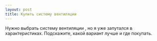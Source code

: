 ```yaml
---
layout: post 
title: Купить систему вентиляции 
--- 
```

Нужно выбрать систему вентиляции , но я уже запутался в характеристиках. Подскажите, какой вариант лучше и где покупать.